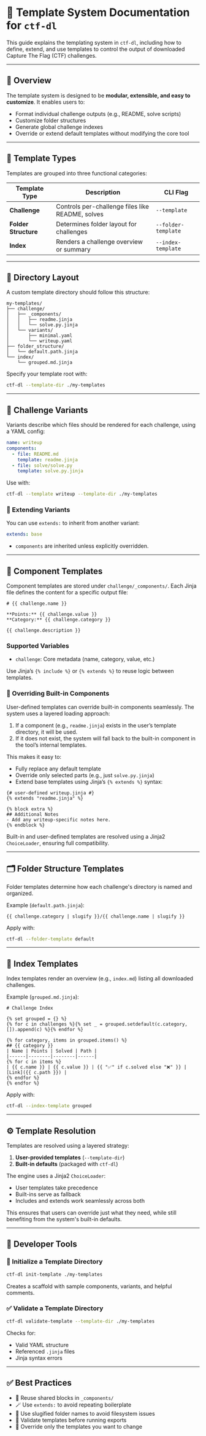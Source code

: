 # 🧩 Template System Documentation for `ctf-dl`

This guide explains the templating system in `ctf-dl`, including how to define, extend, and use templates to control the output of downloaded Capture The Flag (CTF) challenges.

---

## 🎯 Overview

The template system is designed to be **modular, extensible, and easy to customize**. It enables users to:

* Format individual challenge outputs (e.g., README, solve scripts)
* Customize folder structures
* Generate global challenge indexes
* Override or extend default templates without modifying the core tool

---

## 📁 Template Types

Templates are grouped into three functional categories:

| Template Type        | Description                                      | CLI Flag            |
| -------------------- | ------------------------------------------------ | ------------------- |
| **Challenge**        | Controls per-challenge files like README, solves | `--template`        |
| **Folder Structure** | Determines folder layout for challenges          | `--folder-template` |
| **Index**            | Renders a challenge overview or summary          | `--index-template`  |

---

## 🧱 Directory Layout

A custom template directory should follow this structure:

```
my-templates/
├── challenge/
│   ├── _components/
│   │   ├── readme.jinja
│   │   └── solve.py.jinja
│   └── variants/
│       ├── minimal.yaml
│       └── writeup.yaml
├── folder_structure/
│   └── default.path.jinja
└── index/
    └── grouped.md.jinja
```

Specify your template root with:

```bash
ctf-dl --template-dir ./my-templates
```

---

## 📄 Challenge Variants

Variants describe which files should be rendered for each challenge, using a YAML config:

```yaml
name: writeup
components:
  - file: README.md
    template: readme.jinja
  - file: solve/solve.py
    template: solve.py.jinja
```

Use with:

```bash
ctf-dl --template writeup --template-dir ./my-templates
```

### 🔁 Extending Variants

You can use `extends:` to inherit from another variant:

```yaml
extends: base
```

* `components` are inherited unless explicitly overridden.

---

## 🧩 Component Templates

Component templates are stored under `challenge/_components/`. Each Jinja file defines the content for a specific output file:

```jinja
# {{ challenge.name }}

**Points:** {{ challenge.value }}
**Category:** {{ challenge.category }}

{{ challenge.description }}
```

### Supported Variables

* `challenge`: Core metadata (name, category, value, etc.)

Use Jinja’s `{% include %}` or `{% extends %}` to reuse logic between templates.

### 🔄 Overriding Built-in Components

User-defined templates can override built-in components seamlessly. The system uses a layered loading approach:

1. If a component (e.g., `readme.jinja`) exists in the user’s template directory, it will be used.
2. If it does not exist, the system will fall back to the built-in component in the tool’s internal templates.

This makes it easy to:

* Fully replace any default template
* Override only selected parts (e.g., just `solve.py.jinja`)
* Extend base templates using Jinja’s `{% extends %}` syntax:

```jinja
{# user-defined writeup.jinja #}
{% extends "readme.jinja" %}

{% block extra %}
## Additional Notes
- Add any writeup-specific notes here.
{% endblock %}
```

Built-in and user-defined templates are resolved using a Jinja2 `ChoiceLoader`, ensuring full compatibility.

---

## 🗂 Folder Structure Templates

Folder templates determine how each challenge's directory is named and organized.

Example (`default.path.jinja`):

```jinja
{{ challenge.category | slugify }}/{{ challenge.name | slugify }}
```

Apply with:

```bash
ctf-dl --folder-template default
```

---

## 🧾 Index Templates

Index templates render an overview (e.g., `index.md`) listing all downloaded challenges.

Example (`grouped.md.jinja`):

```jinja
# Challenge Index

{% set grouped = {} %}
{% for c in challenges %}{% set _ = grouped.setdefault(c.category, []).append(c) %}{% endfor %}

{% for category, items in grouped.items() %}
## {{ category }}
| Name | Points | Solved | Path |
|------|--------|--------|------|
{% for c in items %}
| {{ c.name }} | {{ c.value }} | {{ "✅" if c.solved else "❌" }} | [Link]({{ c.path }}) |
{% endfor %}
{% endfor %}
```

Apply with:

```bash
ctf-dl --index-template grouped
```

---

## ⚙️ Template Resolution

Templates are resolved using a layered strategy:

1. **User-provided templates** (`--template-dir`)
2. **Built-in defaults** (packaged with `ctf-dl`)

The engine uses a Jinja2 `ChoiceLoader`:

* User templates take precedence
* Built-ins serve as fallback
* Includes and extends work seamlessly across both

This ensures that users can override just what they need, while still benefiting from the system's built-in defaults.

---

## 🧰 Developer Tools

### 🚀 Initialize a Template Directory

```bash
ctf-dl init-template ./my-templates
```

Creates a scaffold with sample components, variants, and helpful comments.

### ✅ Validate a Template Directory

```bash
ctf-dl validate-template --template-dir ./my-templates
```

Checks for:

* Valid YAML structure
* Referenced `.jinja` files
* Jinja syntax errors

---

## ✅ Best Practices

* 🧩 Reuse shared blocks in `_components/`
* 🪄 Use `extends:` to avoid repeating boilerplate
* 🧼 Use slugified folder names to avoid filesystem issues
* 🧪 Validate templates before running exports
* 🧠 Override only the templates you want to change
